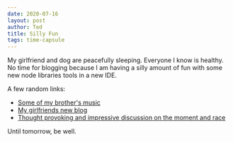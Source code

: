 ```yaml
---
date: 2020-07-16
layout: post
author: Ted
title: Silly Fun
tags: time-capsule
---
```

My girlfriend and dog are peacefully sleeping. Everyone I know is healthy.  No time for blogging because I am having a silly amount of fun with some new node libraries tools in a new IDE.

A few random links:

- [Some of my brother's music](https://soundcloud.com/ryanclarkva/get-lost)
- [My girlfriends new blog](https://mica-92.github.io/addhana/)
- [Thought provoking and impressive discussion on the moment and race](https://www.youtube.com/watch?v=pHGt733yw3g)

Until tomorrow, be well.  
